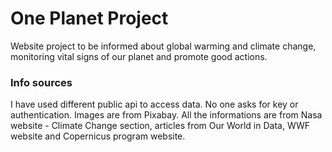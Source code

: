 # One Planet Project
Website project to be informed about global warming and climate change, monitoring vital signs of our planet and promote good actions.

### Info sources
I have used different public api to access data. No one asks for key or authentication. Images are from Pixabay. All the informations are from Nasa website - Climate Change section, articles from Our World in Data, WWF website and Copernicus program website.
